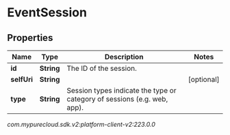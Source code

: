 # EventSession


## Properties

| Name | Type | Description | Notes |
| ------------ | ------------- | ------------- | ------------- |
| **id** | **String** | The ID of the session. |  |
| **selfUri** | **String** |  |  [optional] |
| **type** | **String** | Session types indicate the type or category of sessions (e.g. web, app). |  |




_com.mypurecloud.sdk.v2:platform-client-v2:223.0.0_
